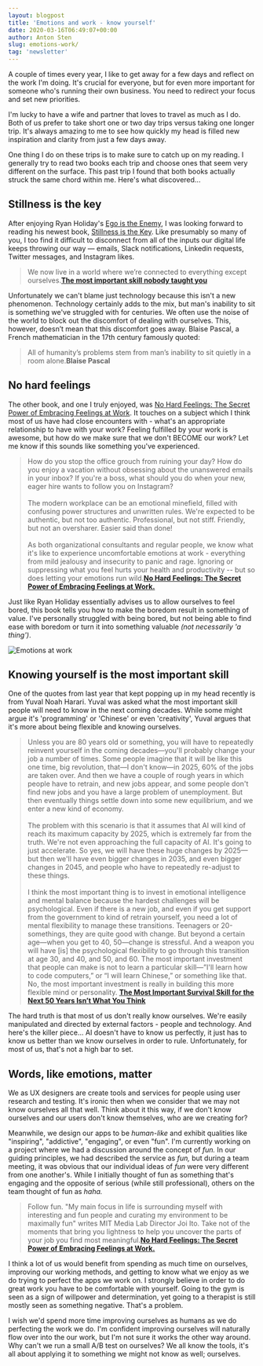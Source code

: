 ```yaml
---
layout: blogpost
title: 'Emotions and work - know yourself'
date: 2020-03-16T06:49:07+00:00
author: Anton Sten
slug: emotions-work/
tag: 'newsletter'
---
```


A couple of times every year, I like to get away for a few days and reflect on the work I'm doing. It's crucial for everyone, but for even more important for someone who's running their own business. You need to redirect your focus and set new priorities.  

I'm lucky to have a wife and partner that loves to travel as much as I do. Both of us prefer to take short one or two day trips versus taking one longer trip. It's always amazing to me to see how quickly my head is filled new inspiration and clarity from just a few days away.

One thing I do on these trips is to make sure to catch up on my reading. I generally try to read two books each trip and choose ones that seem very different on the surface. This past trip I found that both books actually struck the same chord within me. Here's what discovered...

## Stillness is the key

After enjoying Ryan Holiday's [Ego is the Enemy](https://smile.amazon.com/Tim-Ferriss-Audio-Ego-Enemy/dp/B01GSIZ9EY/ref=sr_1_1?crid=2QI5CWTPP8U68&keywords=ego+is+the+enemy&qid=1583912464&sprefix=ego+is+%2Caps%2C218&sr=8-1), I was looking forward to reading his newest book, [Stillness is the Key](https://smile.amazon.com/gp/product/0525538585/ref=dbs_a_def_rwt_bibl_vppi_i1). Like presumably so many of you, I too find it difficult to disconnect from all of the inputs our digital life keeps throwing our way — emails, Slack notifications, Linkedin requests, Twitter messages, and Instagram likes.

>We now live in a world where we’re connected to everything except ourselves.**[The most important skill nobody taught you](https://medium.com/personal-growth/the-most-important-skill-nobody-taught-you-9b162377ab77)**

Unfortunately we can't blame just technology because this isn't a new phenomenon. Technology certainly adds to the mix, but man's inability to sit is something we've struggled with for centuries.  We often use the noise of the world to block out the discomfort of dealing with ourselves. This, however, doesn’t mean that this discomfort goes away. Blaise Pascal, a French mathematician in the 17th century famously quoted:

>All of humanity’s problems stem from man’s inability to sit quietly in a room alone.**Blaise Pascal**

## No hard feelings

The other book, and one I truly enjoyed, was [No Hard Feelings: The Secret Power of Embracing Feelings at Work](https://smile.amazon.com/No-Hard-Feelings-Embracing-Emotions/dp/0525533834/ref=sr_1_1?keywords=emotions+at+work&qid=1583913340&s=books&sr=1-1). It touches on a subject which I think most of us have had close encounters with - what's an appropriate relationship to have with your work? Feeling fulfilled by your work is awesome, but how do we make sure that we don't BECOME our work? Let me know if this sounds like something you've experienced.

>How do you stop the office grouch from ruining your day? How do you enjoy a vacation without obsessing about the unanswered emails in your inbox? If you're a boss, what should you do when your new, eager hire wants to follow you on Instagram? 
<br /><br />
The modern workplace can be an emotional minefield, filled with confusing power structures and unwritten rules. We're expected to be authentic, but not too authentic. Professional, but not stiff. Friendly, but not an oversharer. Easier said than done!
<br /><br />
As both organizational consultants and regular people, we know what it's like to experience uncomfortable emotions at work - everything from mild jealousy and insecurity to panic and rage. Ignoring or suppressing what you feel hurts your health and productivity -- but so does letting your emotions run wild.**[No Hard Feelings: The Secret Power of Embracing Feelings at Work.](https://smile.amazon.com/No-Hard-Feelings-Embracing-Emotions/dp/0525533834/ref=sr_1_1?keywords=emotions+at+work&qid=1583913340&s=books&sr=1-1)**

Just like Ryan Holiday essentially advises us to allow ourselves to feel bored, this book tells you how to make the boredom result in something of value. I've personally struggled with being bored, but not being able to find ease with boredom or turn it into something valuable *(not necessarily 'a thing')*.

![Emotions at work](/images/blog/emotions-work.jpg)

## Knowing yourself is the most important skill

One of the quotes from last year that kept popping up in my head recently is from Yuval Noah Harari. Yuval was asked what the most important skill people will need to know in the next coming decades. While some might argue it's 'programming' or 'Chinese' or even 'creativity', Yuval argues that it's more about being flexible and knowing ourselves.

>Unless you are 80 years old or something, you will have to repeatedly reinvent yourself in the coming decades—you'll probably change your job a number of times. Some people imagine that it will be like this one time, big revolution, that—I don't know—in 2025, 60% of the jobs are taken over. And then we have a couple of rough years in which people have to retrain, and new jobs appear, and some people don't find new jobs and you have a large problem of unemployment. But then eventually things settle down into some new equilibrium, and we enter a new kind of economy.
<br /><br />
The problem with this scenario is that it assumes that AI will kind of reach its maximum capacity by 2025, which is extremely far from the truth. We're not even approaching the full capacity of AI. It's going to just accelerate. So yes, we will have these huge changes by 2025—but then we'll have even bigger changes in 2035, and even bigger changes in 2045, and people who have to repeatedly re-adjust to these things.
<br /><br />
I think the most important thing is to invest in emotional intelligence and mental balance because the hardest challenges will be psychological. Even if there is a new job, and even if you get support from the government to kind of retrain yourself, you need a lot of mental flexibility to manage these transitions. Teenagers or 20-somethings, they are quite good with change. But beyond a certain age—when you get to 40, 50—change is stressful. And a weapon you will have [is] the psychological flexibility to go through this transition at age 30, and 40, and 50, and 60. The most important investment that people can make is not to learn a particular skill—”I'll learn how to code computers,” or “I will learn Chinese,” or something like that. No, the most important investment is really in building this more flexible mind or personality.
**[The Most Important Survival Skill for the Next 50 Years Isn’t What You Think](https://www.gq.com/story/yuval-noah-harari-tech-future-survival?utm_source=densediscovery&utm_medium=email&utm_campaign=newsletter)**

The hard truth is that most of us don't really know ourselves. We're easily manipulated and directed by external factors - people and technology. And here's the killer piece... AI doesn't have to know us perfectly, it just has to know us better than we know ourselves in order to rule. Unfortunately, for most of us, that's not a high bar to set.

## Words, like emotions, matter

We as UX designers are create tools and services for people using user research and testing. It's ironic then when we consider that we may not know ourselves all that well. Think about it this way, if we don't know ourselves and our users don't know themselves, who are we creating for?

Meanwhile, we design our apps to be _human-like_ and exhibit qualities like "inspiring", "addictive", "engaging", or even "fun". I'm currently working on a project where we had a discussion around the concept of _fun._ In our guiding principles, we had described the service as _fun,_ but during a team meeting, it was obvious that our individual ideas of _fun_ were very different from one another's. While I initially thought of fun as something that's engaging and the opposite of serious (while still professional), others on the team thought of fun as _haha._

>Follow fun. "My main focus in life is surrounding myself with interesting and fun people and curating my environment to be maximally fun" writes MIT Media Lab Director Joi Ito. Take not of the moments that bring you lightness to help you uncover the parts of your job you find most meaningful.**[No Hard Feelings: The Secret Power of Embracing Feelings at Work.](https://smile.amazon.com/No-Hard-Feelings-Embracing-Emotions/dp/0525533834/ref=sr_1_1?keywords=emotions+at+work&qid=1583913340&s=books&sr=1-1)**

I think a lot of us would benefit from spending as much time on ourselves, improving our working methods, and getting to know what we enjoy as we do trying to perfect the apps we work on. I strongly believe in order to do great work you have to be comfortable with yourself. Going to the gym is seen as a sign of willpower and determination, yet going to a therapist is still mostly seen as something negative. That's a problem.

I wish we'd spend more time improving ourselves as humans as we do perfecting the work we do. I'm confident improving ourselves will naturally flow over into the our work, but I'm not sure it works the other way around. Why can't we run a small A/B test on ourselves? We all know the tools, it's all about applying it to something we might not know as well; ourselves.

